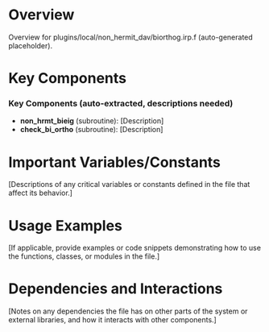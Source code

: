 # Overview

Overview for plugins/local/non_hermit_dav/biorthog.irp.f (auto-generated placeholder).

# Key Components

### Key Components (auto-extracted, descriptions needed)
- **non_hrmt_bieig** (subroutine): [Description]
- **check_bi_ortho** (subroutine): [Description]

# Important Variables/Constants

[Descriptions of any critical variables or constants defined in the file that affect its behavior.]

# Usage Examples

[If applicable, provide examples or code snippets demonstrating how to use the functions, classes, or modules in the file.]

# Dependencies and Interactions

[Notes on any dependencies the file has on other parts of the system or external libraries, and how it interacts with other components.]
